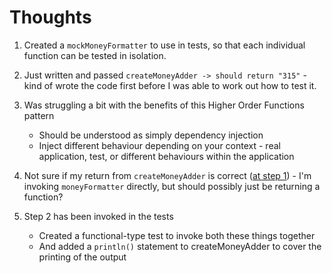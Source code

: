 Thoughts
========

1. Created a `mockMoneyFormatter` to use in tests, so that each individual function can be tested in isolation.

2. Just written and passed `createMoneyAdder -> should return "315"` - kind of wrote the code first before I was able to work out how to test it.

3. Was struggling a bit with the benefits of this Higher Order Functions pattern
    - Should be understood as simply dependency injection
    - Inject different behaviour depending on your context - real application, test, or different behaviours within the application
    
4. Not sure if my return from `createMoneyAdder` is correct ([at step 1](https://github.com/mattTea/MoneyFormatter/blob/5a1da34e3e/src/main/kotlin/money/formatter/MoneyFormatter.kt)) - I'm invoking `moneyFormatter` directly, but should possibly just be returning a function?

5. Step 2 has been invoked in the tests
    - Created a functional-type test to invoke both these things together
    - And added a `println()` statement to createMoneyAdder to cover the printing of the output